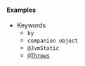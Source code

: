 #### Examples
- Keywords
  - ``by``
  - ``companion object``
  - ``@JvmStatic``
  - [``@Throws``](https://kotlinlang.org/api/latest/jvm/stdlib/kotlin.jvm/-throws/index.html)
